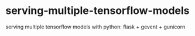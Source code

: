 # serving-multiple-tensorflow-models
serving multiple tensorflow models with python: flask + gevent + gunicorn
